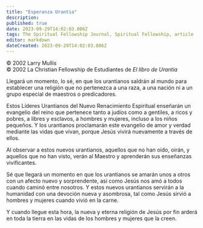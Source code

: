 ```yaml
---
title: "Esperanza Urantia"
description: 
published: true
date: 2023-09-29T14:02:03.086Z
tags: The Spiritual Fellowship Journal, Spiritual Fellowship, article
editor: markdown
dateCreated: 2023-09-29T14:02:03.086Z
---
```


<p class="v-card v-sheet theme--light grey lighten-3 px-2">© 2002 Larry Mullis<br>© 2002 La Christian Fellowship de Estudiantes de <i>El libro de Urantia</i></p>


Llegará un momento, lo sé, en que los urantianos saldrán al mundo para establecer una religión que no pertenezca a una raza, a una nación ni a un grupo especial de maestros o predicadores.

Estos Líderes Urantianos del Nuevo Renacimiento Espiritual enseñarán un evangelio del reino que pertenece tanto a judíos como a gentiles, a ricos y pobres, a libres y esclavos, a hombres y mujeres, incluso a los niños pequeños. Y los urantianos proclamarán este evangelio de amor y verdad mediante las vidas que vivan, porque Jesús vivirá nuevamente a través de ellos.

Al observar a estos nuevos urantianos, aquellos que no han oído, oirán, y aquellos que no han visto, verán al Maestro y aprenderán sus enseñanzas vivificantes.

Sé que llegará un momento en que los urantianos se amarán unos a otros con un afecto nuevo y sorprendente, así como Jesús nos amó a todos cuando caminó entre nosotros. Y estos nuevos urantianos servirán a la humanidad con una devoción nueva y asombrosa, tal como Jesús sirvió a hombres y mujeres cuando vivió en la carne.

Y cuando llegue esta hora, la nueva y eterna religión de Jesús por fin arderá en toda la tierra en las vidas de los hombres y mujeres que la creen.

